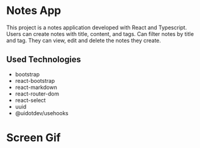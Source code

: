 <h1>Notes App</h1>

<p>This project is a notes application developed with React and Typescript. Users can create notes with title, content, and tags. Can filter notes by title and tag. They can view, edit and delete the notes they create.</p>

<h2>Used Technologies</h2>

<ul>

<li>bootstrap</li>
<li>react-bootstrap</li>
<li>react-markdown</li>
<li>react-router-dom</li>
<li>react-select</li>
<li>uuid</li>
<li>@uidotdev/usehooks</li>

</ul>

<h1>Screen Gif</h1>
